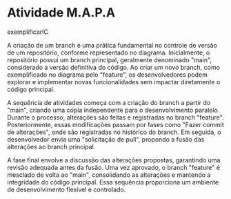 # Atividade M.A.P.A
exemplificarIC

A criação de um branch é uma prática fundamental no controle de versão de um repositório, conforme representado no diagrama. Inicialmente, o repositório possui um branch principal, geralmente denominado "main", considerado a versão definitiva do código. Ao criar um novo branch, como exemplificado no diagrama pelo "feature", os desenvolvedores podem explorar e implementar novas funcionalidades sem impactar diretamente o código principal.

A sequência de atividades começa com a criação do branch a partir do "main", criando uma cópia independente para o desenvolvimento paralelo. Durante o processo, alterações são feitas e registradas no branch "feature". Posteriormente, essas modificações passam por fases como "Fazer commit de alterações", onde são registradas no histórico do branch. Em seguida, o desenvolvedor envia uma "solicitação de pull", propondo a fusão das alterações ao branch principal.

A fase final envolve a discussão das alterações propostas, garantindo uma revisão adequada antes da fusão. Uma vez aprovado, o branch "feature" é mesclado de volta ao "main", consolidando as alterações e mantendo a integridade do código principal. Essa sequência proporciona um ambiente de desenvolvimento flexível e controlado.
